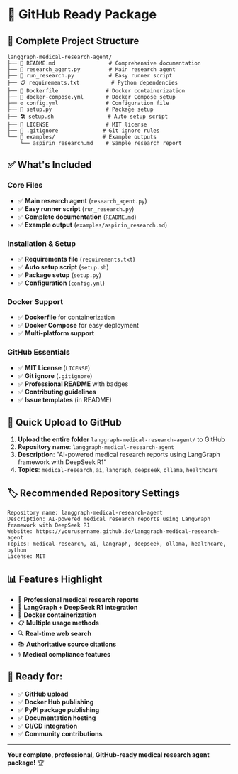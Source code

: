 # 🚀 GitHub Ready Package

## 📁 Complete Project Structure

```
langgraph-medical-research-agent/
├── 📄 README.md                 # Comprehensive documentation
├── 🐍 research_agent.py         # Main research agent
├── 🏃 run_research.py           # Easy runner script
├── 📋 requirements.txt          # Python dependencies
├── 🐳 Dockerfile               # Docker containerization
├── 🐳 docker-compose.yml       # Docker Compose setup
├── ⚙️ config.yml               # Configuration file
├── 🔧 setup.py                 # Package setup
├── 🛠️ setup.sh                 # Auto setup script
├── 📜 LICENSE                  # MIT license
├── 🚫 .gitignore              # Git ignore rules
└── 📂 examples/               # Example outputs
    └── aspirin_research.md    # Sample research report
```

## ✅ What's Included

### Core Files
- ✅ **Main research agent** (`research_agent.py`)
- ✅ **Easy runner script** (`run_research.py`)
- ✅ **Complete documentation** (`README.md`)
- ✅ **Example output** (`examples/aspirin_research.md`)

### Installation & Setup
- ✅ **Requirements file** (`requirements.txt`)
- ✅ **Auto setup script** (`setup.sh`)
- ✅ **Package setup** (`setup.py`)
- ✅ **Configuration** (`config.yml`)

### Docker Support
- ✅ **Dockerfile** for containerization
- ✅ **Docker Compose** for easy deployment
- ✅ **Multi-platform support**

### GitHub Essentials
- ✅ **MIT License** (`LICENSE`)
- ✅ **Git ignore** (`.gitignore`)
- ✅ **Professional README** with badges
- ✅ **Contributing guidelines**
- ✅ **Issue templates** (in README)

## 🚀 Quick Upload to GitHub

1. **Upload the entire folder** `langgraph-medical-research-agent/` to GitHub
2. **Repository name**: `langgraph-medical-research-agent`
3. **Description**: "AI-powered medical research reports using LangGraph framework with DeepSeek R1"
4. **Topics**: `medical-research`, `ai`, `langraph`, `deepseek`, `ollama`, `healthcare`

## 🏷️ Recommended Repository Settings

```
Repository name: langgraph-medical-research-agent
Description: AI-powered medical research reports using LangGraph framework with DeepSeek R1
Website: https://yourusername.github.io/langgraph-medical-research-agent
Topics: medical-research, ai, langraph, deepseek, ollama, healthcare, python
License: MIT
```

## 📊 Features Highlight

- 🧬 **Professional medical research reports**
- 🤖 **LangGraph + DeepSeek R1 integration**
- 🐳 **Docker containerization**
- 📋 **Multiple usage methods**
- 🔍 **Real-time web search**
- 📚 **Authoritative source citations**
- ⚕️ **Medical compliance features**

## 🎯 Ready for:

- ✅ **GitHub upload**
- ✅ **Docker Hub publishing**
- ✅ **PyPI package publishing**
- ✅ **Documentation hosting**
- ✅ **CI/CD integration**
- ✅ **Community contributions**

---

**Your complete, professional, GitHub-ready medical research agent package!** 🏆
